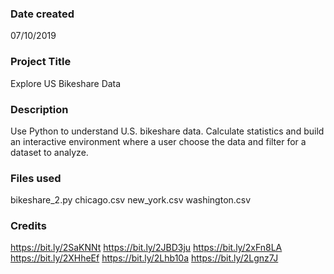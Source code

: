 ### Date created
07/10/2019

### Project Title
Explore US Bikeshare Data

### Description
Use Python to understand U.S. bikeshare data. Calculate statistics and build an
interactive environment where a user choose the data and filter for a dataset to
analyze.

### Files used
bikeshare_2.py
chicago.csv
new_york.csv
washington.csv

### Credits
https://bit.ly/2SaKNNt
https://bit.ly/2JBD3ju
https://bit.ly/2xFn8LA
https://bit.ly/2XHheEf
https://bit.ly/2Lhb10a
https://bit.ly/2Lgnz7J

